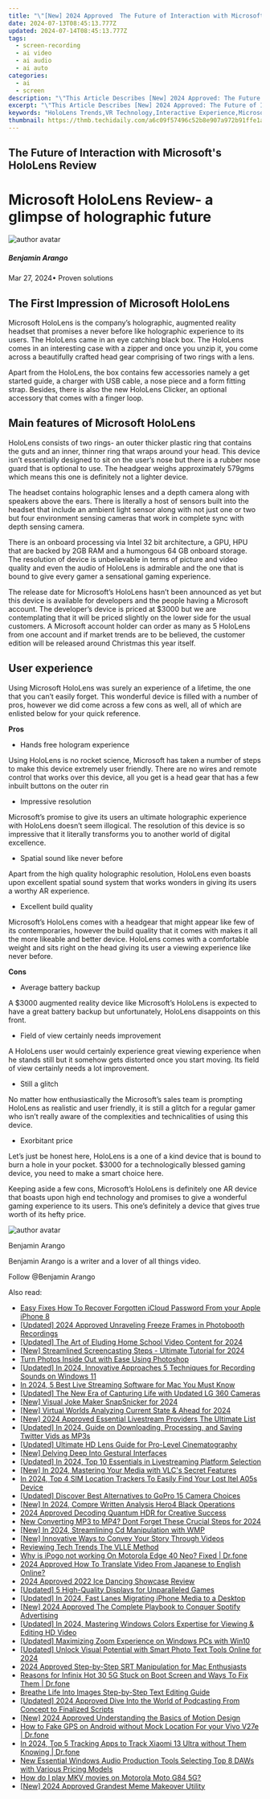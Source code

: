 ```yaml
---
title: "\"[New] 2024 Approved  The Future of Interaction with Microsoft's HoloLens Review\""
date: 2024-07-13T08:45:13.777Z
updated: 2024-07-14T08:45:13.777Z
tags: 
  - screen-recording
  - ai video
  - ai audio
  - ai auto
categories: 
  - ai
  - screen
description: "\"This Article Describes [New] 2024 Approved: The Future of Interaction with Microsoft's HoloLens Review\""
excerpt: "\"This Article Describes [New] 2024 Approved: The Future of Interaction with Microsoft's HoloLens Review\""
keywords: "HoloLens Trends,VR Technology,Interactive Experience,Microsoft AR Insight,Mixed Reality Future,Innovation in HoloLens,Augmented Tech Review"
thumbnail: https://thmb.techidaily.com/a6c09f57496c52b8e907a972b91ffe1ac4bdb6bfabe268a90cf22a89412c015d.jpg
---
```


## The Future of Interaction with Microsoft's HoloLens Review

# Microsoft HoloLens Review- a glimpse of holographic future

![author avatar](https://images.wondershare.com/filmora/article-images/benjamin-arango-author.jpg)

##### Benjamin Arango

 Mar 27, 2024• Proven solutions

## The First Impression of Microsoft HoloLens

 Microsoft HoloLens is the company’s holographic, augmented reality headset that promises a never before like holographic experience to its users. The HoloLens came in an eye catching black box. The HoloLens comes in an interesting case with a zipper and once you unzip it, you come across a beautifully crafted head gear comprising of two rings with a lens.

 Apart from the HoloLens, the box contains few accessories namely a get started guide, a charger with USB cable, a nose piece and a form fitting strap. Besides, there is also the new HoloLens Clicker, an optional accessory that comes with a finger loop.

## Main features of Microsoft HoloLens

 HoloLens consists of two rings- an outer thicker plastic ring that contains the guts and an inner, thinner ring that wraps around your head. This device isn’t essentially designed to sit on the user’s nose but there is a rubber nose guard that is optional to use. The headgear weighs approximately 579gms which means this one is definitely not a lighter device.

 The headset contains holographic lenses and a depth camera along with speakers above the ears. There is literally a host of sensors built into the headset that include an ambient light sensor along with not just one or two but four environment sensing cameras that work in complete sync with depth sensing camera.

 There is an onboard processing via Intel 32 bit architecture, a GPU, HPU that are backed by 2GB RAM and a humongous 64 GB onboard storage. The resolution of device is unbelievable in terms of picture and video quality and even the audio of HoloLens is admirable and the one that is bound to give every gamer a sensational gaming experience.

 The release date for Microsoft’s HoloLens hasn’t been announced as yet but this device is available for developers and the people having a Microsoft account. The developer’s device is priced at $3000 but we are contemplating that it will be priced slightly on the lower side for the usual customers. A Microsoft account holder can order as many as 5 HoloLens from one account and if market trends are to be believed, the customer edition will be released around Christmas this year itself.

## User experience

 Using Microsoft HoloLens was surely an experience of a lifetime, the one that you can’t easily forget. This wonderful device is filled with a number of pros, however we did come across a few cons as well, all of which are enlisted below for your quick reference.

**Pros**

* Hands free hologram experience

 Using HoloLens is no rocket science, Microsoft has taken a number of steps to make this device extremely user friendly. There are no wires and remote control that works over this device, all you get is a head gear that has a few inbuilt buttons on the outer rin

* Impressive resolution

 Microsoft’s promise to give its users an ultimate holographic experience with HoloLens doesn’t seem illogical. The resolution of this device is so impressive that it literally transforms you to another world of digital excellence.

* Spatial sound like never before

 Apart from the high quality holographic resolution, HoloLens even boasts upon excellent spatial sound system that works wonders in giving its users a worthy AR experience.

* Excellent build quality

 Microsoft’s HoloLens comes with a headgear that might appear like few of its contemporaries, however the build quality that it comes with makes it all the more likeable and better device. HoloLens comes with a comfortable weight and sits right on the head giving its user a viewing experience like never before.

**Cons**

* Average battery backup

 A $3000 augmented reality device like Microsoft’s HoloLens is expected to have a great battery backup but unfortunately, HoloLens disappoints on this front.

* Field of view certainly needs improvement

 A HoloLens user would certainly experience great viewing experience when he stands still but it somehow gets distorted once you start moving. Its field of view certainly needs a lot improvement.

* Still a glitch

 No matter how enthusiastically the Microsoft’s sales team is prompting HoloLens as realistic and user friendly, it is still a glitch for a regular gamer who isn’t really aware of the complexities and technicalities of using this device.

* Exorbitant price

 Let’s just be honest here, HoloLens is a one of a kind device that is bound to burn a hole in your pocket. $3000 for a technologically blessed gaming device, you need to make a smart choice here.

 Keeping aside a few cons, Microsoft’s HoloLens is definitely one AR device that boasts upon high end technology and promises to give a wonderful gaming experience to its users. This one’s definitely a device that gives true worth of its hefty price.

![author avatar](https://images.wondershare.com/filmora/article-images/benjamin-arango-author.jpg)

Benjamin Arango

Benjamin Arango is a writer and a lover of all things video.

Follow @Benjamin Arango


<ins class="adsbygoogle"
     style="display:block"
     data-ad-format="autorelaxed"
     data-ad-client="ca-pub-7571918770474297"
     data-ad-slot="1223367746"></ins>



<ins class="adsbygoogle"
     style="display:block"
     data-ad-client="ca-pub-7571918770474297"
     data-ad-slot="8358498916"
     data-ad-format="auto"
     data-full-width-responsive="true"></ins>




<span class="atpl-alsoreadstyle">Also read:</span>
<div><ul>
<li><a href="https://activate-lock.techidaily.com/easy-fixes-how-to-recover-forgotten-icloud-password-from-your-apple-iphone-8-by-drfone-ios/"><u>Easy Fixes How To Recover Forgotten iCloud Password From your Apple iPhone 8</u></a></li>
<li><a href="https://fox-glue.techidaily.com/updated-2024-approved-unraveling-freeze-frames-in-photobooth-recordings/"><u>[Updated] 2024 Approved  Unraveling Freeze Frames in Photobooth Recordings</u></a></li>
<li><a href="https://fox-glue.techidaily.com/updated-the-art-of-eluding-home-school-video-content-for-2024/"><u>[Updated] The Art of Eluding Home School Video Content for 2024</u></a></li>
<li><a href="https://video-screen-grab.techidaily.com/new-streamlined-screencasting-steps-ultimate-tutorial-for-2024/"><u>[New] Streamlined Screencasting Steps - Ultimate Tutorial for 2024</u></a></li>
<li><a href="https://fox-glue.techidaily.com/turn-photos-inside-out-with-ease-using-photoshop/"><u>Turn Photos Inside Out with Ease Using Photoshop</u></a></li>
<li><a href="https://fox-glue.techidaily.com/updated-in-2024-innovative-approaches-5-techniques-for-recording-sounds-on-windows-11/"><u>[Updated] In 2024, Innovative Approaches  5 Techniques for Recording Sounds on Windows 11</u></a></li>
<li><a href="https://fox-glue.techidaily.com/in-2024-5-best-live-streaming-software-for-mac-you-must-know/"><u>In 2024, 5 Best Live Streaming Software for Mac You Must Know</u></a></li>
<li><a href="https://fox-glue.techidaily.com/updated-the-new-era-of-capturing-life-with-updated-lg-360-cameras/"><u>[Updated] The New Era of Capturing Life with Updated LG 360 Cameras</u></a></li>
<li><a href="https://fox-glue.techidaily.com/new-visual-joke-maker-snapsnicker-for-2024/"><u>[New] Visual Joke Maker  SnapSnicker for 2024</u></a></li>
<li><a href="https://fox-glue.techidaily.com/new-virtual-worlds-analyzing-current-state-and-ahead-for-2024/"><u>[New] Virtual Worlds  Analyzing Current State & Ahead for 2024</u></a></li>
<li><a href="https://fox-glue.techidaily.com/new-2024-approved-essential-livestream-providers-the-ultimate-list/"><u>[New] 2024 Approved  Essential Livestream Providers  The Ultimate List</u></a></li>
<li><a href="https://fox-glue.techidaily.com/updated-in-2024-guide-on-downloading-processing-and-saving-twitter-vids-as-mp3s/"><u>[Updated] In 2024, Guide on Downloading, Processing, and Saving Twitter Vids as MP3s</u></a></li>
<li><a href="https://fox-glue.techidaily.com/updated-ultimate-hd-lens-guide-for-pro-level-cinematography/"><u>[Updated] Ultimate HD Lens Guide for Pro-Level Cinematography</u></a></li>
<li><a href="https://fox-glue.techidaily.com/new-delving-deep-into-gestural-interfaces/"><u>[New] Delving Deep Into Gestural Interfaces</u></a></li>
<li><a href="https://fox-glue.techidaily.com/updated-in-2024-top-10-essentials-in-livestreaming-platform-selection/"><u>[Updated] In 2024, Top 10 Essentials in Livestreaming Platform Selection</u></a></li>
<li><a href="https://fox-glue.techidaily.com/new-in-2024-mastering-your-media-with-vlcs-secret-features/"><u>[New] In 2024, Mastering Your Media with VLC's Secret Features</u></a></li>
<li><a href="https://unlock-android.techidaily.com/in-2024-top-4-sim-location-trackers-to-easily-find-your-lost-itel-a05s-device-by-drfone-android/"><u>In 2024, Top 4 SIM Location Trackers To Easily Find Your Lost Itel A05s Device</u></a></li>
<li><a href="https://fox-glue.techidaily.com/updated-discover-best-alternatives-to-gopro-15-camera-choices/"><u>[Updated] Discover Best Alternatives to GoPro  15 Camera Choices</u></a></li>
<li><a href="https://fox-glue.techidaily.com/new-in-2024-compre-written-analysis-hero4-black-operations/"><u>[New] In 2024, Compre Written Analysis  Hero4 Black Operations</u></a></li>
<li><a href="https://fox-glue.techidaily.com/2024-approved-decoding-quantum-hdr-for-creative-success/"><u>2024 Approved  Decoding Quantum HDR for Creative Success</u></a></li>
<li><a href="https://video-content-creator.techidaily.com/new-converting-mp3-to-mp4-dont-forget-these-crucial-steps-for-2024/"><u>New Converting MP3 to MP4? Dont Forget These Crucial Steps for 2024</u></a></li>
<li><a href="https://fox-glue.techidaily.com/new-in-2024-streamlining-cd-manipulation-with-wmp/"><u>[New] In 2024, Streamlining Cd Manipulation with WMP</u></a></li>
<li><a href="https://fox-glue.techidaily.com/new-innovative-ways-to-convey-your-story-through-videos/"><u>[New] Innovative Ways to Convey Your Story Through Videos</u></a></li>
<li><a href="https://fox-glue.techidaily.com/reviewing-tech-trends-the-vlle-method/"><u>Reviewing Tech Trends  The VLLE Method</u></a></li>
<li><a href="https://android-pokemon-go.techidaily.com/why-is-ipogo-not-working-on-motorola-edge-40-neo-fixed-drfone-by-drfone-virtual-android/"><u>Why is iPogo not working On Motorola Edge 40 Neo? Fixed | Dr.fone</u></a></li>
<li><a href="https://ai-video-translation.techidaily.com/2024-approved-how-to-translate-video-from-japanese-to-english-online/"><u>2024 Approved How To Translate Video From Japanese to English Online?</u></a></li>
<li><a href="https://fox-glue.techidaily.com/2024-approved-2022-ice-dancing-showcase-review/"><u>2024 Approved  2022 Ice Dancing Showcase Review</u></a></li>
<li><a href="https://fox-glue.techidaily.com/updated-5-high-quality-displays-for-unparalleled-games/"><u>[Updated] 5 High-Quality Displays for Unparalleled Games</u></a></li>
<li><a href="https://fox-glue.techidaily.com/updated-in-2024-fast-lanes-migrating-iphone-media-to-a-desktop/"><u>[Updated] In 2024, Fast Lanes  Migrating iPhone Media to a Desktop</u></a></li>
<li><a href="https://fox-glue.techidaily.com/new-2024-approved-the-complete-playbook-to-conquer-spotify-advertising/"><u>[New] 2024 Approved  The Complete Playbook to Conquer Spotify Advertising</u></a></li>
<li><a href="https://fox-glue.techidaily.com/updated-in-2024-mastering-windows-colors-expertise-for-viewing-and-editing-hd-video/"><u>[Updated] In 2024, Mastering Windows Colors  Expertise for Viewing & Editing HD Video</u></a></li>
<li><a href="https://fox-glue.techidaily.com/updated-maximizing-zoom-experience-on-windows-pcs-with-win10/"><u>[Updated] Maximizing Zoom Experience on Windows PCs with Win10</u></a></li>
<li><a href="https://fox-glue.techidaily.com/updated-unlock-visual-potential-with-smart-photo-text-tools-online-for-2024/"><u>[Updated] Unlock Visual Potential with Smart Photo Text Tools Online for 2024</u></a></li>
<li><a href="https://fox-glue.techidaily.com/2024-approved-step-by-step-srt-manipulation-for-mac-enthusiasts/"><u>2024 Approved  Step-by-Step SRT Manipulation for Mac Enthusiasts</u></a></li>
<li><a href="https://howto.techidaily.com/reasons-for-infinix-hot-30-5g-stuck-on-boot-screen-and-ways-to-fix-them-drfone-by-drfone-fix-android-problems-fix-android-problems/"><u>Reasons for Infinix Hot 30 5G Stuck on Boot Screen and Ways To Fix Them | Dr.fone</u></a></li>
<li><a href="https://fox-glue.techidaily.com/breathe-life-into-images-step-by-step-text-editing-guide/"><u>Breathe Life Into Images  Step-by-Step Text Editing Guide</u></a></li>
<li><a href="https://fox-glue.techidaily.com/updated-2024-approved-dive-into-the-world-of-podcasting-from-concept-to-finalized-scripts/"><u>[Updated] 2024 Approved  Dive Into the World of Podcasting  From Concept to Finalized Scripts</u></a></li>
<li><a href="https://fox-glue.techidaily.com/new-2024-approved-understanding-the-basics-of-motion-design/"><u>[New] 2024 Approved  Understanding the Basics of Motion Design</u></a></li>
<li><a href="https://android-location.techidaily.com/how-to-fake-gps-on-android-without-mock-location-for-your-vivo-v27e-drfone-by-drfone-virtual/"><u>How to Fake GPS on Android without Mock Location For your Vivo V27e | Dr.fone</u></a></li>
<li><a href="https://android-location-track.techidaily.com/in-2024-top-5-tracking-apps-to-track-xiaomi-13-ultra-without-them-knowing-drfone-by-drfone-virtual-android/"><u>In 2024, Top 5 Tracking Apps to Track Xiaomi 13 Ultra without Them Knowing | Dr.fone</u></a></li>
<li><a href="https://sound-optimizing.techidaily.com/new-essential-windows-audio-production-tools-selecting-top-8-daws-with-various-pricing-models/"><u>New Essential Windows Audio Production Tools Selecting Top 8 DAWs with Various Pricing Models</u></a></li>
<li><a href="https://phone-solutions.techidaily.com/how-do-i-play-mkv-movies-on-motorola-moto-g84-5g-by-aiseesoft-video-converter-play-mkv-on-android/"><u>How do I play MKV movies on Motorola Moto G84 5G?</u></a></li>
<li><a href="https://fox-glue.techidaily.com/new-2024-approved-grandest-meme-makeover-utility/"><u>[New] 2024 Approved  Grandest Meme Makeover Utility</u></a></li>
</ul></div>
